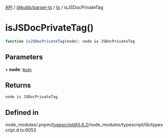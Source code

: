 [API](../../../../../packages.md) / [@kubb/parser-ts](../../../index.md) / [ts](../index.md) / isJSDocPrivateTag

# isJSDocPrivateTag()

```ts
function isJSDocPrivateTag(node): node is JSDocPrivateTag
```

## Parameters

• **node**: [`Node`](../interfaces/Node.md)

## Returns

`node is JSDocPrivateTag`

## Defined in

node\_modules/.pnpm/typescript@5.6.2/node\_modules/typescript/lib/typescript.d.ts:9053
